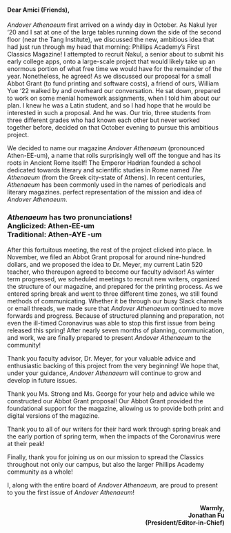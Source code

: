 #### Dear Amici (Friends),

<em>Andover Athenaeum</em> first arrived on a windy day in October. As Nakul Iyer ‘20 and I sat at one of the large tables running down the side of the second floor (near the Tang Institute), we discussed the new, ambitious idea that had just run through my head that morning: Phillips Academy’s First Classics Magazine! I attempted to recruit Nakul, a senior about to submit his early college apps, onto a large-scale project that would likely take up an enormous portion of what free time we would have for the remainder of the year. Nonetheless, he agreed! As we discussed our proposal for a small Abbot Grant (to fund printing and software costs), a friend of ours, William Yue ‘22 walked by and overheard our conversation. He sat down, prepared to work on some menial homework assignments, when I told him about our plan. I knew he was a Latin student, and so I had hope that he would be interested in such a proposal. And he was. Our trio, three students from three different grades who had known each other but never worked together before, decided on that October evening to pursue this ambitious project.

We decided to name our magazine <em>Andover Athenaeum</em> (pronounced Athen-EE-um), a name that rolls surprisingly well off the tongue and has its roots in Ancient Rome itself! The Emperor Hadrian founded a school dedicated towards literary and scientific studies in Rome named <em>The Athenaeum</em> (from the Greek city-state of Athens). In recent centuries, <em>Athenaeum</em> has been commonly used in the names of periodicals and literary magazines. perfect representation of the mission and idea of <em>Andover Athenaeum</em>.

<h3>
<em>Athenaeum</em> has two pronunciations!
<br/>Anglicized: Athen-EE-um
<br/>Traditional: Athen-AYE -um
</h3>

After this fortuitous meeting, the rest of the project clicked into place. In November, we filed an Abbot Grant proposal for around nine-hundred dollars, and we proposed the idea to Dr. Meyer, my current Latin 520 teacher, who thereupon agreed to become our faculty advisor! As winter term progressed, we scheduled meetings to recruit new writers, organized the structure of our magazine, and prepared for the printing process. As we entered spring break and went to three different time zones, we still found methods of communicating. Whether it be through our busy Slack channels or email threads, we made sure that <em>Andover Athenaeum</em> continued to move forwards and progress. Because of structured planning and preparation, not even the ill-timed Coronavirus was able to stop this first issue from being released this spring! After nearly seven months of planning, communication, and work, we are finally prepared to present <em><em>Andover Athenaeum</em></em> to the community!

Thank you faculty advisor, Dr. Meyer, for your valuable advice and enthusiastic backing of this project from the very beginning! We hope that, under your guidance, <em>Andover Athenaeum</em> will continue to grow and develop in future issues.

Thank you Ms. Strong and Ms. George for your help and advice while we constructed our Abbot Grant proposal! Our Abbot Grant provided the foundational support for the magazine, allowing us to provide both print and digital versions of the magazine.

Thank you to all of our writers for their hard work through spring break and the early portion of spring term, when the impacts of the Coronavirus were at their peak!

Finally, thank you for joining us on our mission to spread the Classics throughout not only our campus, but also the larger Phillips Academy community as a whole!

I, along with the entire board of <em>Andover Athenaeum</em>, are proud to present to you the first issue of <em>Andover Athenaeum</em>!

<h4><span style="float: right; text-align: right;">
Warmly,
<br/>Jonathan Fu
<br/>(President/Editor-in-Chief)
</span></h4>
